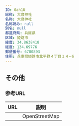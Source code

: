 ```yaml
---
ID: 0ah1U
総称: 大歳神社
名称: 大歳神社
名称読み: null
別名: null
都道府県: 兵庫県
区域: 姫路市
緯度: 34.8638418
経度: 134.69776
郵便番号: 6700893
住所: 兵庫県姫路市北平野４丁目１４−６
---
```


## その他

### 参考URL

| URL | 説明          |
| --- | ------------- |
|     | OpenStreetMap |
